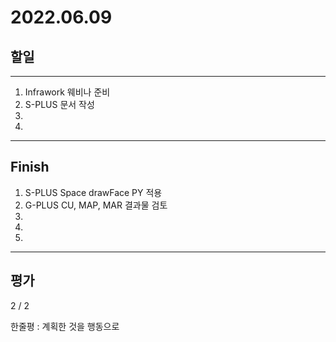# 2022.06.09

## 할일

------

1. Infrawork 웨비나 준비
2. S-PLUS 문서 작성
3. 
4. 








------

## Finish

1. S-PLUS Space drawFace PY 적용
2. G-PLUS CU, MAP, MAR 결과물 검토
3. 
4. 
5. 


------

## 평가

  2 / 2

한줄평 : 계획한 것을 행동으로